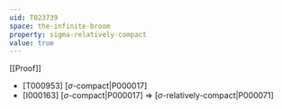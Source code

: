 ```yaml
---
uid: T023739
space: the-infinite-broom
property: sigma-relatively-compact
value: true
---
```

[[Proof]]

* [T000953] [$\sigma$-compact|P000017]
* [I000163] [$\sigma$-compact|P000017] => [$\sigma$-relatively-compact|P000071]

